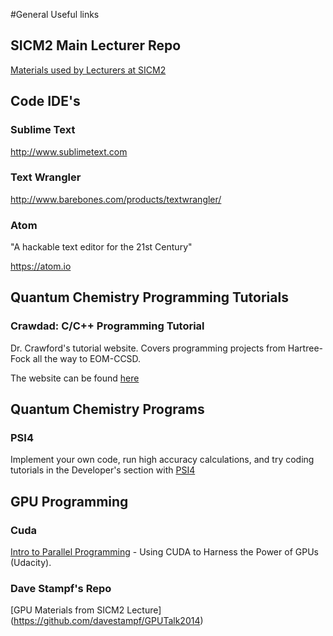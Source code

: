 #General Useful links

## SICM2 Main Lecturer Repo
[Materials used by Lecturers at SICM2](https://github.com/lothian/S2I2)

## Code IDE's

### Sublime Text
http://www.sublimetext.com

### Text Wrangler
http://www.barebones.com/products/textwrangler/

### Atom
"A hackable text editor for the 21st Century"

https://atom.io

## Quantum Chemistry Programming Tutorials

### Crawdad: C/C++ Programming Tutorial

Dr. Crawford's tutorial website. Covers programming projects from Hartree-Fock all the way to EOM-CCSD. 
 
The website can be found [here](http://sirius.chem.vt.edu/wiki/doku.php?id=crawdad:programming)

## Quantum Chemistry Programs

### PSI4
Implement your own code, run high accuracy calculations, and try coding tutorials in the Developer's section with [PSI4](http://psicode.org/)

## GPU Programming

### Cuda
[Intro to Parallel Programming](https://www.udacity.com/course/cs344) - Using CUDA to Harness the Power of GPUs (Udacity).

### Dave Stampf's Repo
[GPU Materials from SICM2 Lecture] (https://github.com/davestampf/GPUTalk2014)
